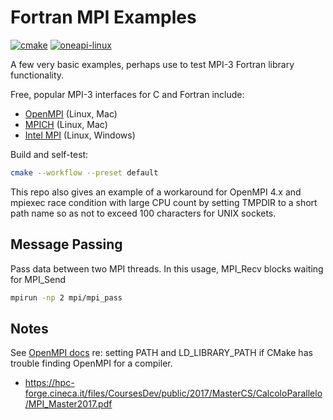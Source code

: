 # Fortran MPI Examples

[![cmake](https://github.com/scivision/fortran-coarray-mpi-examples/actions/workflows/cmake.yml/badge.svg)](https://github.com/scivision/fortran-coarray-mpi-examples/actions/workflows/cmake.yml)
[![oneapi-linux](https://github.com/scivision/fortran-coarray-mpi-examples/actions/workflows/oneapi-linux.yml/badge.svg)](https://github.com/scivision/fortran-coarray-mpi-examples/actions/workflows/oneapi-linux.yml)

A few very basic examples, perhaps use to test MPI-3 Fortran library functionality.

Free, popular MPI-3 interfaces for C and Fortran include:

* [OpenMPI](https://www.open-mpi.org/) (Linux, Mac)
* [MPICH](https://www.mpich.org/) (Linux, Mac)
* [Intel MPI](https://software.intel.com/content/www/us/en/develop/tools/oneapi/components/mpi-library.html) (Linux, Windows)

Build and self-test:

```sh
cmake --workflow --preset default
```

This repo also gives an example of a workaround for OpenMPI 4.x and mpiexec race condition with large CPU count by setting TMPDIR to a short path name so as not to exceed 100 characters for UNIX sockets.

## Message Passing

Pass data between two MPI threads.
In this usage, MPI_Recv blocks waiting for MPI_Send

```sh
mpirun -np 2 mpi/mpi_pass
```

## Notes

See
[OpenMPI docs](https://www.open-mpi.org/faq/?category=running#adding-ompi-to-path)
re: setting PATH and LD_LIBRARY_PATH if CMake has trouble finding OpenMPI for a compiler.

* https://hpc-forge.cineca.it/files/CoursesDev/public/2017/MasterCS/CalcoloParallelo/MPI_Master2017.pdf
